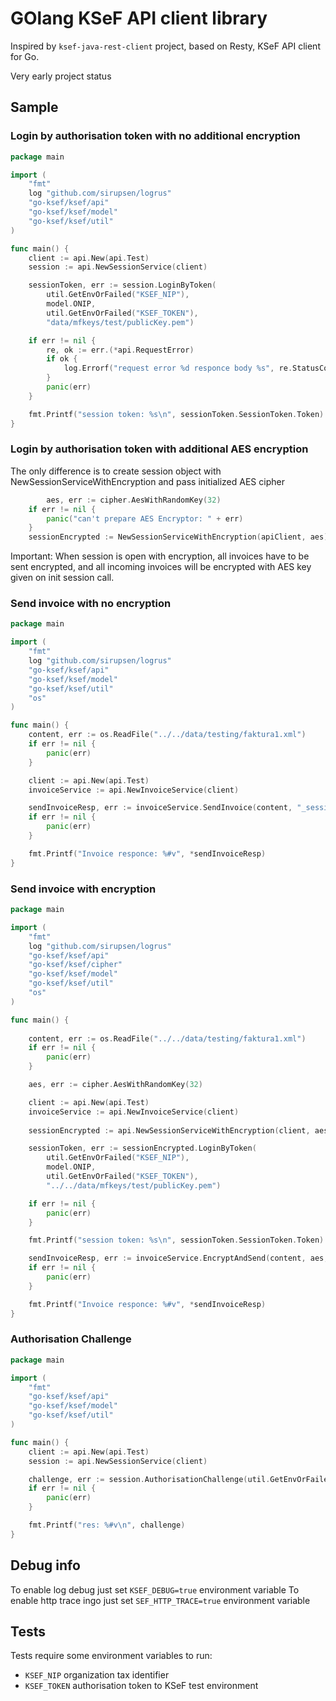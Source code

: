 # GOlang KSeF API client library

Inspired by `ksef-java-rest-client` project, based on Resty, KSeF API client for Go.

Very early project status

## Sample

### Login by authorisation token with no additional encryption

````go
package main

import (
	"fmt"
	log "github.com/sirupsen/logrus"
	"go-ksef/ksef/api"
	"go-ksef/ksef/model"
	"go-ksef/ksef/util"
)

func main() {
	client := api.New(api.Test)
	session := api.NewSessionService(client)

	sessionToken, err := session.LoginByToken(
		util.GetEnvOrFailed("KSEF_NIP"), 
		model.ONIP, 
		util.GetEnvOrFailed("KSEF_TOKEN"), 
		"data/mfkeys/test/publicKey.pem")

	if err != nil {
		re, ok := err.(*api.RequestError)
		if ok {
			log.Errorf("request error %d responce body %s", re.StatusCode, re.Body)
		}
		panic(err)
	}

	fmt.Printf("session token: %s\n", sessionToken.SessionToken.Token)
}
````

### Login by authorisation token with additional AES encryption

The only difference is to create session object with NewSessionServiceWithEncryption and pass initialized AES cipher

````go
        aes, err := cipher.AesWithRandomKey(32)
	if err != nil {
		panic("can't prepare AES Encryptor: " + err)
	}
	sessionEncrypted := NewSessionServiceWithEncryption(apiClient, aes)
````

Important: When session is open with encryption, all invoices have to be sent encrypted, and all incoming invoices will 
be encrypted with AES key given on init session call.

### Send invoice with no encryption

````go
package main

import (
	"fmt"
	log "github.com/sirupsen/logrus"
	"go-ksef/ksef/api"
	"go-ksef/ksef/model"
	"go-ksef/ksef/util"
	"os"
)

func main() {
	content, err := os.ReadFile("../../data/testing/faktura1.xml")
	if err != nil {
		panic(err)
	}

	client := api.New(api.Test)
	invoiceService := api.NewInvoiceService(client)

	sendInvoiceResp, err := invoiceService.SendInvoice(content, "_sessionToken_")
	if err != nil {
		panic(err)
	}

	fmt.Printf("Invoice responce: %#v", *sendInvoiceResp)
}
````

### Send invoice with encryption

````go
package main

import (
	"fmt"
	log "github.com/sirupsen/logrus"
	"go-ksef/ksef/api"
	"go-ksef/ksef/cipher"
	"go-ksef/ksef/model"
	"go-ksef/ksef/util"
	"os"
)

func main() {
	
	content, err := os.ReadFile("../../data/testing/faktura1.xml")
	if err != nil {
	    panic(err)
	}

	aes, err := cipher.AesWithRandomKey(32)

	client := api.New(api.Test)
	invoiceService := api.NewInvoiceService(client)
	
	sessionEncrypted := api.NewSessionServiceWithEncryption(client, aes)

	sessionToken, err := sessionEncrypted.LoginByToken(
		util.GetEnvOrFailed("KSEF_NIP"), 
		model.ONIP,
		util.GetEnvOrFailed("KSEF_TOKEN"),
		"../../data/mfkeys/test/publicKey.pem")

	if err != nil {
	    panic(err)	
	}

	fmt.Printf("session token: %s\n", sessionToken.SessionToken.Token)

	sendInvoiceResp, err := invoiceService.EncryptAndSend(content, aes, sessionToken.SessionToken.Token)
	if err != nil {
	    panic(err)
	}

	fmt.Printf("Invoice responce: %#v", *sendInvoiceResp)
}
````

### Authorisation Challenge

````go
package main

import (
	"fmt"
	"go-ksef/ksef/api"
	"go-ksef/ksef/model"
	"go-ksef/ksef/util"
)

func main() {
	client := api.New(api.Test)
	session := api.NewSessionService(client)

	challenge, err := session.AuthorisationChallenge(util.GetEnvOrFailed("KSEF_NIP"), model.ONIP)
	if err != nil {
		panic(err)
	}

	fmt.Printf("res: %#v\n", challenge)
}
````

## Debug info

To enable log debug just set `KSEF_DEBUG=true` environment variable
To enable http trace ingo just set `SEF_HTTP_TRACE=true` environment variable

## Tests

Tests require some environment variables to run:

- `KSEF_NIP` organization tax identifier
- `KSEF_TOKEN` authorisation token to KSeF test environment